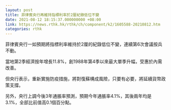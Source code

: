 ```yaml
---
layout: post
title: 菲律賓央行再維持指標利率於2厘紀錄低位不變
date: 2021-08-12 18:15:37.000000000 +08:00
link: https://news.rthk.hk/rthk/ch/component/k2/1605588-20210812.htm
categories: rthk
---
```


菲律賓央行一如預期將指標利率維持於2厘的紀錄低位不變，連續第6次會議按兵不動。

當地第2季經濟按年增長11.8%，創1988年第4季以來最大單季升幅，受惠於內需改善。

但央行表示，重新實施防疫措施，將對復蘇構成風險，只要有必要，將延續貨幣政策支撐。

另外，央行上調今後3年通脹率預測，預期今年通脹率4.1%，其後兩年均是3.1%，全部比前值高0.1個百分點。
